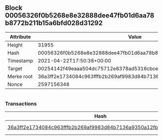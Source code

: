 ## Block 00056326f0b5268e8e32888dee47fb01d6aa78b8772b211b15a6bfd028d31292

Attribute | Value
--- | ---
Height | 31955
Hash | 00056326f0b5268e8e32888dee47fb01d6aa78b8772b211b15a6bfd028d31292
Timestamp | 2021-04-22T17:50:38+00:00
Target | 00254142f49eaaa504dc75712e8378ad5316cbcead634704b3734b6271167cc4
Merke root | 36a3ff2e1734084c963fffb2b269af9983d84b7136a9350a12fb08278d2ddfd0
Nonce | 2597156348

```

```

### Transactions

Hash | Amount
--- | ---
[36a3ff2e1734084c963fffb2b269af9983d84b7136a9350a12fb08278d2ddfd0](36a3ff2e1734084c963fffb2b269af9983d84b7136a9350a12fb08278d2ddfd0.md) | 10.00000000 SKEPTI 
